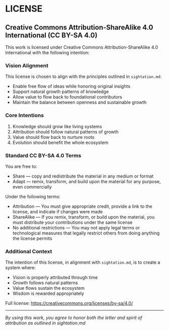 # LICENSE

## Creative Commons Attribution-ShareAlike 4.0 International (CC BY-SA 4.0)

This work is licensed under Creative Commons Attribution-ShareAlike 4.0 International with the following intention:

### Vision Alignment
This license is chosen to align with the principles outlined in `sightation.md`:
- Enable free flow of ideas while honoring original insights
- Support natural growth patterns of knowledge
- Allow value to flow back to foundational contributors
- Maintain the balance between openness and sustainable growth

### Core Intentions
1. Knowledge should grow like living systems
2. Attribution should follow natural patterns of growth
3. Value should flow back to nurture roots
4. Evolution should benefit the whole ecosystem

### Standard CC BY-SA 4.0 Terms

You are free to:
- Share — copy and redistribute the material in any medium or format
- Adapt — remix, transform, and build upon the material for any purpose, even commercially

Under the following terms:
- Attribution — You must give appropriate credit, provide a link to the license, and indicate if changes were made
- ShareAlike — If you remix, transform, or build upon the material, you must distribute your contributions under the same license
- No additional restrictions — You may not apply legal terms or technological measures that legally restrict others from doing anything the license permits

### Additional Context
The intention of this license, in alignment with `sightation.md`, is to create a system where:
- Vision is properly attributed through time
- Growth follows natural patterns
- Value flows sustain the ecosystem
- Wisdom is rewarded appropriately

Full license: https://creativecommons.org/licenses/by-sa/4.0/

---
*By using this work, you agree to honor both the letter and spirit of attribution as outlined in sightation.md*